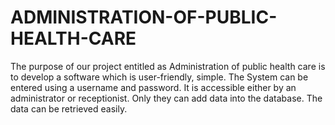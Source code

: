 # ADMINISTRATION-OF-PUBLIC-HEALTH-CARE
The purpose of our project entitled as Administration of public health care is to develop a software  which is user-friendly, simple. The System can be entered using a username and password.  It is accessible either by an administrator or receptionist. Only they can add  data into the database. The data can be retrieved easily. 
